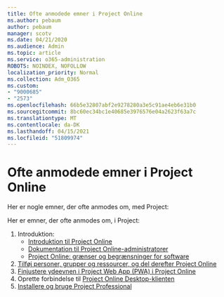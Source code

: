 ```yaml
---
title: Ofte anmodede emner i Project Online
ms.author: pebaum
author: pebaum
manager: scotv
ms.date: 04/21/2020
ms.audience: Admin
ms.topic: article
ms.service: o365-administration
ROBOTS: NOINDEX, NOFOLLOW
localization_priority: Normal
ms.collection: Adm_O365
ms.custom:
- "9000685"
- "2573"
ms.openlocfilehash: 66b5e32807abf2e9278280a3e5c91ae4eb6e31b0
ms.sourcegitcommit: 8bc60ec34bc1e40685e3976576e04a2623f63a7c
ms.translationtype: MT
ms.contentlocale: da-DK
ms.lasthandoff: 04/15/2021
ms.locfileid: "51809974"
---
```

# <a name="project-online-frequently-requested-topics"></a>Ofte anmodede emner i Project Online

Her er nogle emner, der ofte anmodes om, med Project:

Her er emner, der ofte anmodes om, i Project:
1.  Introduktion: 
    -   [Introduktion til Project Online](https://docs.microsoft.com/projectonline/get-started-with-project-online) 
    -   [Dokumentation til Project Online-administratorer](https://docs.microsoft.com/projectonline/project-online) 
    -   [Project Online: grænser og begrænsninger for software](https://docs.microsoft.com/ProjectOnline/project-online-software-boundaries-and-limits) 
2.  [Tilføj personer, grupper og ressourcer, og del derefter Project Online](https://docs.microsoft.com/projectonline/step-2-add-people-to-project-online) 
3.  [Finjustere ydeevnen i Project Web App (PWA) i Project Online](https://docs.microsoft.com/projectonline/tune-project-online-performance)
4.  Oprette forbindelse til [Project Online Desktop-klienten](https://docs.microsoft.com/projectonline/connect-to-project-online-with-the-project-online-desktop-client) 
5.  [Installere og bruge Project Professional](https://support.office.com/article/install-project-7059249b-d9fe-4d61-ab96-5c5bf435f281) 
